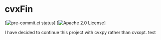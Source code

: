 # cvxFin

[![pre-commit.ci status](https://results.pre-commit.ci/badge/github/tschm/cvxFin/main.svg)]
[![Apache 2.0 License](https://img.shields.io/badge/License-APACHEv2-brightgreen.svg)]

I have decided to continue this project with cvxpy rather than cvxopt. test
